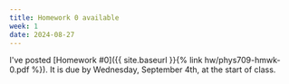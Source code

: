 ```yaml
---
title: Homework 0 available
week: 1
date: 2024-08-27
---
```


I've posted [Homework #0]({{ site.baseurl }}{% link hw/phys709-hmwk-0.pdf %}). It is due by Wednesday, September 4th, at the start of class. 

<!--

1. Create a [new repository based on Just the Class](https://github.com/kevinlin1/just-the-class/generate).
1. Configure a [publishing source for GitHub Pages](https://help.github.com/en/articles/configuring-a-publishing-source-for-github-pages). Your course website is now live!
1. Update `_config.yml` with your course information.
1. Edit and create `.md` [Markdown files](https://guides.github.com/features/mastering-markdown/) to add your content.
-->
